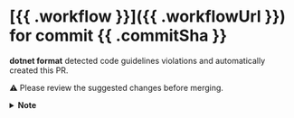 # [{{ .workflow }}]({{ .workflowUrl }}) for commit {{ .commitSha }}

**dotnet format** detected code guidelines violations and automatically created this PR.

:warning: Please review the suggested changes before merging.

<details>
<summary><strong>Note</strong></summary>
</br>

Sometimes the fix provided by the analyzers produces unnecessary comments when formatting files.

This should only happen if the project supports multiple target frameworks and the fix doesn't produce the same output for all. However, it seems that sometimes the `Unmerged change from project ...` comment shows up even though the fix produced the same output.

If this happens, just delete the comments added. Otherwise, consider incorporating the commented out code using [preprocessor directives to control conditional compilation](https://docs.microsoft.com/en-us/dotnet/csharp/language-reference/preprocessor-directives#conditional-compilation).
Example:

````````````csharp
#if NET5_0
    ...
#elif NETCOREAPP3_1
    ...
#endif
````````````

</details>
